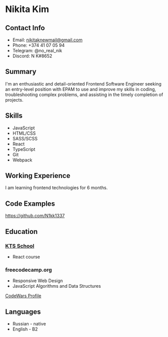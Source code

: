 # Nikita Kim

## Contact Info

- Email: nikitaknewmail@gmail.com
- Phone: +374 41 07 05 94
- Telegram: @no_real_nik
- Discord: N K#8652

## Summary

I'm an enthusiastic and detail-oriented Frontend Software Engineer seeking an entry-level position with EPAM to use and improve my skills in coding, troubleshooting complex problems, and assisting in the timely completion of projects.

## Skills

- JavaScript
- HTML/CSS
- SASS/SCSS
- React
- TypeScript
- Git
- Webpack

## Working Experience

I am learning frontend technologies for 6 months.

## Code Examples

https://github.com/N1kk1337

## Education

### [KTS School](https://metaclass.kts.studio/)

- React course

### freecodecamp.org

- Responsive Web Design
- JavaScript Algorithms and Data Structures

[CodeWars Profile](https://www.codewars.com/users/rsschool_9f94aac6895c0ed1)

## Languages

- Russian - native
- English - B2
